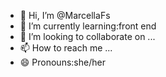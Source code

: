 - 👋 Hi, I’m @MarcellaFs
- 🌱 I’m currently learning:front end
- 💞️ I’m looking to collaborate on ...
- 📫 How to reach me ...
- 😄 Pronouns:she/her


<!---
MarcellaFs/MarcellaFs is a ✨ special ✨ repository because its `README.md` (this file) appears on your GitHub profile.
You can click the Preview link to take a look at your changes.
--->
